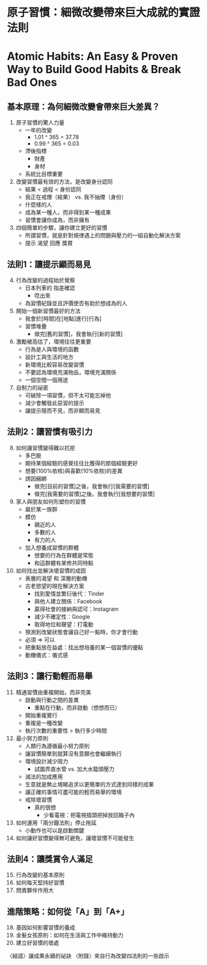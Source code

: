 # 原子習慣：細微改變帶來巨大成就的實證法則
# Atomic Habits: An Easy & Proven Way to Build Good Habits & Break Bad Ones

## 基本原理：為何細微改變會帶來巨大差異？
1. 原子習慣的驚人力量
    - 一年的改變
        - 1.01 ^ 365 = 37.78
        - 0.99 ^ 365 = 0.03
    - 滯後指標
        - 財產
        - 身材
    - 系統比目標重要
2. 改變習慣最有效的方法，是改變身分認同
    - 結果 < 過程 < 身份認同
    - 我正在戒煙（結果） vs. 我不抽煙（身份）
    - 什麼樣的人
    - 成為某一種人，而非得到某一種成果
    - 習慣會讓你成為，而非擁有
3. 四個簡單的步驟，讓你建立更好的習慣
    - 所謂習慣，就是針對規律遇上的問題與壓力的一組自動化解決方案
    - 提示 渴望 回應 獎賞
 
## 法則1：讓提示顯而易見
4. 行為改變的過程始於覺察
    - 日本列車的 指差確認
        - 唸出來
    - 為習慣紀錄並且評價使否有助於想成為的人
5. 開始一個新習慣最好的方法
    - 我會於[時間]在[地點]進行[行為]
    - 習慣堆疊
        - 做完[舊的習慣]，我會執行[新的習慣]
6. 激勵被高估了，環境往往更重要
    - 行為是人與環境的函數
    - 設計工與生活的地方
    - 新環境比較容易改變習慣
    - 不要認為環境充滿物品，環境充滿關係
    - 一個空間一個用途
7. 自制力的祕密
    - 可破除一項習慣，但不太可能忘掉他
    - 減少會觸發此惡習的提示
    - 讓提示隱而不見，而非顯而易見

## 法則2：讓習慣有吸引力
8. 如何讓習慣變得難以抗拒
    - 多巴胺
    - 期待某個經驗的感覺往往比獲得的那個經驗更好
    - 想要(100%依核)與喜歡(10%依核)的差異
    - 誘因綑綁
        - 做完[目前的習慣]之後，我會執行[我需要的習慣]
        - 做完[我需要的習慣]之後。我會執行[我想要的習慣]
9. 家人與朋友如何形塑你的習慣
    - 屬於某一族群
    - 模仿
        - 親近的人
        - 多數的人
        - 有力的人
    - 加入想養成習慣的群體
        - 想要的行為在群體是常態
        - 和這群體有某修共同特點
10. 如何找出並解決壞習慣的成因
    - 表層的渴望 和 深層的動機
    - 古老慾望的現在解決方案
        - 找到愛情並繁衍後代：Tinder
        - 與他人建立關係：Facebook
        - 贏得社會的接納與認可：Instagram
        - 減少不確定性：Google
        - 取得地位和聲望：打電動
    - 預測到改變狀態會讓自己好一點時，你才會行動
    - 必須 => 可以
    - 把重點放在益處：找出想培養的某一個習慣的優點
    - 動機儀式：儀式感
## 法則3：讓行動輕而易舉
11. 精通習慣由重複開始，而非完美
    - 啟動與行動之間的差異
        - 重點在行動，而非啟動（想想而已）
    - 開始重複實行
    - 重複是一種改變
    - 執行次數的重要性 > 執行多少時間
12. 最小努力原則
    - 人類行為遵循最小努力原則
    - 讓習慣簡單到就算沒有意願也會繼續執行
    - 環境設計減少阻力
        - 試圖弄直水管 vs. 加大水龍頭壓力
    - 減法的加成應用
    - 生意就是無止境睇追求以更簡單的方式達到同樣的成果
    - 讓正確的事情可盡可能的輕而易舉的環境
    - 戒除壞習慣
        - 真的很想
            - 少看電視：把電視插頭把掉放回箱子內
13. 如何運用「兩分鐘法則」停止拖延
    - 小動作也可以是啟動關鍵
14. 如何讓好習慣變得無可避免，讓壞習慣不可能發生
 
## 法則4：讓獎賞令人滿足
15. 行為改變的基本原則
16. 如何每天堅持好習慣
17. 問責夥伴作用大
 
## 進階策略：如何從「A」到「A+」
18. 基因如何影響習慣的養成
19. 金髮女孩原則：如何在生活與工作中維持動力
20. 建立好習慣的壞處
 
〈結語〉讓成果永續的祕訣
〈附錄〉來自行為改變四法則的一些啟示